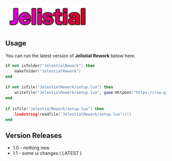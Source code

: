 ![Jelestial Image](https://raw.githubusercontent.com/XenoUndefined/Jelestial-Reborn/refs/heads/main/JelestialNew.png)


## Usage

You can run the latest version of **Jelistial Rework** below here.

```lua
if not isfolder("JelestialRework") then
    makefolder("JelestialRework")
end

if not isfile("JelestialRework/setup.lua") then
    writefile("JelestialRework/setup.lua", game:HttpGet("https://raw.githubusercontent.com/XenoUndefined/Jelestial-Reborn/refs/heads/main/FullJelistialReworkSetup.lua", true))
end

if isfile("JelestialRework/setup.lua") then
    loadstring(readfile("JelestialRework/setup.lua"))()
end
```

## Version Releases
- 1.0 - nothing new
- 1.1 - some ui changes ( LATEST )
